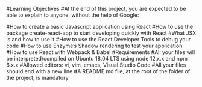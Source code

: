 #Learning Objectives
#At the end of this project, you are expected to be able to explain to anyone, without the help of Google:

#How to create a basic Javascript application using React
#How to use the package create-react-app to start developing quickly with React
#What JSX is and how to use it
#How to use the React Developer Tools to debug your code
#How to use Enzyme’s Shadow rendering to test your application
#How to use React with Webpack & Babel
#Requirements
#All your files will be interpreted/compiled on Ubuntu 18.04 LTS using node 12.x.x and npm 6.x.x
#Allowed editors: vi, vim, emacs, Visual Studio Code
#All your files should end with a new line
#A README.md file, at the root of the folder of the project, is mandatory
